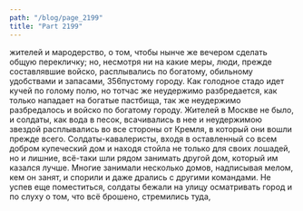 ```yaml
---
path: "/blog/page_2199"
title: "Part 2199"
---
```


жителей и мародерство, о том, чтобы нынче же вечером сделать общую перекличку; но, несмотря ни на какие меры, люди, прежде составлявшие войско, расплывались по богатому, обильному удобствами и запасами, 356пустому городу. Как голодное стадо идет кучей по голому полю, но тотчас же неудержимо разбредается, как только нападает на богатые пастбища, так же неудержимо разбредалось и войско по богатому городу.
Жителей в Москве не было, и солдаты, как вода в песок, всачивались в нее и неудержимою звездой расплывались во все стороны от Кремля, в который они вошли прежде всего. Солдаты-кавалеристы, входя в оставленный со всем добром купеческий дом и находя стойла не только для своих лошадей, но и лишние, всё-таки шли рядом занимать другой дом, который им казался лучше. Многие занимали несколько домов, надписывая мелом, кем он занят, и спорили и даже дрались с другими командами. Не успев еще поместиться, солдаты бежали на улицу осматривать город и по слуху о том, что всё брошено, стремились туда,
